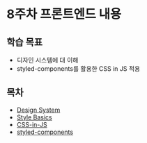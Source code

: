# 8주차 프론트엔드 내용

## 학습 목표

- 디자인 시스템에 대 이해
- styled-components를 활용한 CSS in JS 적용

## 목차

- [Design System]('./design-system.md')
- [Style Basics]('./style-basics.md')
- [CSS-in-JS]('./css-in-js.md')
- [styled-components]('./styled-components.md')

